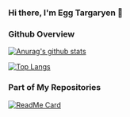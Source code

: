 ### Hi there, I'm Egg Targaryen 👋
### Github Overview

[![Anurag's github stats](https://github-readme-stats.vercel.app/api?username=dzxrly&count_private=true&show_icons=true&theme=vue-dark&include_all_commits=true)](https://github.com/dzxrly)

[![Top Langs](https://github-readme-stats.vercel.app/api/top-langs/?username=dzxrly&theme=vue-dark&hide=java,html)](https://github.com/dzxrly)

### Part of My Repositories

[![ReadMe Card](https://github-readme-stats.vercel.app/api/pin/?username=dzxrly&repo=AstroYOLO&theme=vue-dark)](https://github.com/dzxrly/AstroYOLO)
